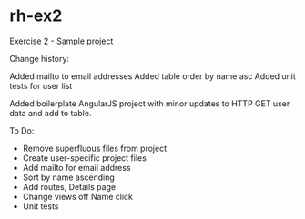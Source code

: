 # rh-ex2
Exercise 2 - Sample project

Change history:

Added mailto to email addresses
Added table order by name asc
Added unit tests for user list


Added boilerplate AngularJS project with minor updates to HTTP GET user data and add to table.

To Do:

* Remove superfluous files from project
* Create user-specific project files
* Add mailto for email address
* Sort by name ascending
* Add routes, Details page
* Change views off Name click
* Unit tests
